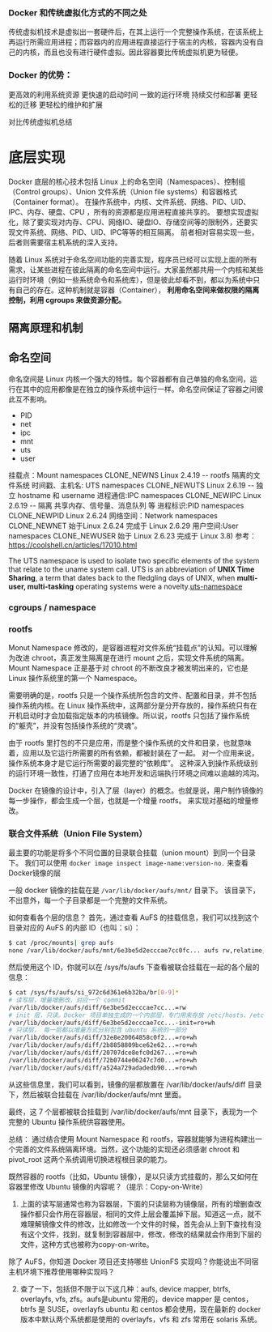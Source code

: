 ### Docker 和传统虚拟化方式的不同之处
 
传统虚拟机技术是虚拟出一套硬件后，在其上运行一个完整操作系统，在该系统上再运行所需应用进程；而容器内的应用进程直接运行于宿主的内核，容器内没有自己的内核，而且也没有进行硬件虚拟。因此容器要比传统虚拟机更为轻便。

### Docker 的优势：
更高效的利用系统资源
更快速的启动时间
一致的运行环境
持续交付和部署
更轻松的迁移
更轻松的维护和扩展

对比传统虚拟机总结



# 底层实现

Docker 底层的核心技术包括 Linux 上的命名空间（Namespaces）、控制组（Control groups）、Union 文件系统（Union file systems）和容器格式（Container format）。
在操作系统中，内核、文件系统、网络、PID、UID、IPC、内存、硬盘、CPU ，所有的资源都是应用进程直接共享的。 要想实现虚拟化，除了要实现对内存、CPU、网络IO、硬盘IO、存储空间等的限制外，还要实现文件系统、网络、PID、UID、IPC等等的相互隔离。 前者相对容易实现一些，后者则需要宿主机系统的深入支持。


随着 Linux 系统对于命名空间功能的完善实现，程序员已经可以实现上面的所有需求，让某些进程在彼此隔离的命名空间中运行。大家虽然都共用一个内核和某些运行时环境（例如一些系统命令和系统库），但是彼此却看不到，都以为系统中只有自己的存在。这种机制就是容器（Container），
**利用命名空间来做权限的隔离控制，利用 cgroups 来做资源分配。**

## 隔离原理和机制



## 命名空间

命名空间是 Linux 内核一个强大的特性。每个容器都有自己单独的命名空间，运行在其中的应用都像是在独立的操作系统中运行一样。命名空间保证了容器之间彼此互不影响。

- PID
- net
- ipc
- mnt
- uts
- user

挂载点：Mount namespaces	CLONE_NEWNS	Linux 2.4.19 -- rootfs 隔离的文件系统
时间戳、主机名: UTS namespaces	CLONE_NEWUTS	Linux 2.6.19 -- 独立 hostname 和 username
进程通信:IPC namespaces	CLONE_NEWIPC	Linux 2.6.19 -- 隔离 共享内存、信号量、消息队列 等 
进程标识:PID namespaces	CLONE_NEWPID	Linux 2.6.24
网络空间：Network namespaces	CLONE_NEWNET	始于Linux 2.6.24 完成于 Linux 2.6.29
用户空间:User namespaces	CLONE_NEWUSER	始于 Linux 2.6.23 完成于 Linux 3.8)
参考：
https://coolshell.cn/articles/17010.html


The UTS namespace is used to isolate two specific elements of the system that relate to the uname system call. UTS is an abbreviation of **UNIX Time Sharing**, a term that dates back to the fledgling days of UNIX, when **multi-user, multi-tasking** operating systems were a novelty.[uts-namespace](https://windsock.io/uts-namespace/)

### cgroups / namespace



### rootfs

Monut Namespace 修改的，是容器进程对文件系统“挂载点”的认知。可以理解为改进 chroot，真正发生隔离是在进行 mount 之后，实现文件系统的隔离。
Mount Namespace 正是基于对 chroot 的不断改良才被发明出来的，它也是 Linux 操作系统里的第一个 Namespace。

需要明确的是，rootfs 只是一个操作系统所包含的文件、配置和目录，并不包括操作系统内核。在 Linux 操作系统中，这两部分是分开存放的，操作系统只有在开机启动时才会加载指定版本的内核镜像。所以说，rootfs 只包括了操作系统的“躯壳”，并没有包括操作系统的“灵魂”。

由于 rootfs 里打包的不只是应用，而是整个操作系统的文件和目录，也就意味着，应用以及它运行所需要的所有依赖，都被封装在了一起。
对一个应用来说，操作系统本身才是它运行所需要的最完整的“依赖库”。
这种深入到操作系统级别的运行环境一致性，打通了应用在本地开发和远端执行环境之间难以逾越的鸿沟。

Docker 在镜像的设计中，引入了层（layer）的概念。也就是说，用户制作镜像的每一步操作，都会生成一个层，也就是一个增量 rootfs。
来实现对基础的增量修改。

### 联合文件系统（Union File System）
最主要的功能是将多个不同位置的目录联合挂载（union mount）到同一个目录下。
我们可以使用 `docker image inspect image-name:version-no.` 来查看Docker镜像的层

一般 docker 镜像的挂载在是 `/var/lib/docker/aufs/mnt/` 目录下。 该目录下，不出意外，每一个子目录都是一个完整的文件系统。

如何查看各个层的信息？
首先，通过查看 AuFS 的挂载信息，我们可以找到这个目录对应的 AuFS 的内部 ID（也叫：si）：
```bash
$ cat /proc/mounts| grep aufs
none /var/lib/docker/aufs/mnt/6e3be5d2ecccae7cc0fc... aufs rw,relatime,si=972c6d361e6b32ba,dio,dirperm1 0 0
```
然后使用这个 ID，你就可以在 /sys/fs/aufs 下查看被联合挂载在一起的各个层的信息：
```bash
$ cat /sys/fs/aufs/si_972c6d361e6b32ba/br[0-9]*
# 读写层，增量增删改，对应一个 commit
/var/lib/docker/aufs/diff/6e3be5d2ecccae7cc...=rw
# init 层，只读。Docker 项目单独生成的一个内部层，专门用来存放 /etc/hosts、/etc/resolv.conf 等信息
/var/lib/docker/aufs/diff/6e3be5d2ecccae7cc...-init=ro+wh
# 只读层， 每一层都以增量方式分别包含 ubuntu 系统的一部分
/var/lib/docker/aufs/diff/32e8e20064858c0f2...=ro+wh
/var/lib/docker/aufs/diff/2b8858809bce62e62...=ro+wh
/var/lib/docker/aufs/diff/20707dce8efc0d267...=ro+wh
/var/lib/docker/aufs/diff/72b0744e06247c7d0...=ro+wh
/var/lib/docker/aufs/diff/a524a729adadedb90...=ro+wh
```
从这些信息里，我们可以看到，镜像的层都放置在 /var/lib/docker/aufs/diff 目录下，然后被联合挂载在 /var/lib/docker/aufs/mnt 里面。

最终，这 7 个层都被联合挂载到 /var/lib/docker/aufs/mnt 目录下，表现为一个完整的 Ubuntu 操作系统供容器使用。

总结：
通过结合使用 Mount Namespace 和 rootfs，容器就能够为进程构建出一个完善的文件系统隔离环境。当然，这个功能的实现还必须感谢 chroot 和 pivot_root 这两个系统调用切换进程根目录的能力。

既然容器的 rootfs（比如，Ubuntu 镜像），是以只读方式挂载的，那么又如何在容器里修改 Ubuntu 镜像的内容呢？（提示：Copy-on-Write）

1. 上面的读写层通常也称为容器层，下面的只读层称为镜像层，所有的增删查改操作都只会作用在容器层，相同的文件上层会覆盖掉下层。知道这一点，就不难理解镜像文件的修改，比如修改一个文件的时候，首先会从上到下查找有没有这个文件，找到，就复制到容器层中，修改，修改的结果就会作用到下层的文件，这种方式也被称为copy-on-write。


除了 AuFS，你知道 Docker 项目还支持哪些 UnionFS 实现吗？你能说出不同宿主机环境下推荐使用哪种实现吗？

2. 查了一下，包括但不限于以下这几种：aufs, device mapper, btrfs, overlayfs, vfs, zfs。aufs是ubuntu 常用的，device mapper 是 centos，btrfs 是 SUSE，overlayfs ubuntu 和 centos 都会使用，现在最新的 docker 版本中默认两个系统都是使用的 overlayfs，vfs 和 zfs 常用在 solaris 系统。